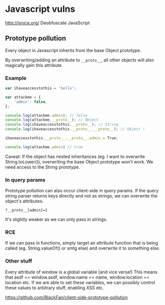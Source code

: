 # Javascript vulns 

http://jsnice.org/ Deobfuscate JavaScript

## Prototype pollution

Every object in Javascript inherits from the base Object prototype. 

By overwriting/adding an attribute to `__proto__`, all other objects will also magically gain this attribute. 

### Example

```js
var ihaveaccesstothis = 'hello';

var attackme = {
	'admin': false,
};

console.log(attackme.admin); // false
console.log(attackme.__proto__); // Object
console.log(ihaveaccesstothis.__proto__); // String
console.log(ihaveaccesstothis.__proto__.__proto__); // Object !

ihaveaccesstothis.__proto__.__proto__.admin = True;

console.log(attackme.admin) // true
```

Caveat: If the object has nested inheritances (eg. I want to overwrite String.toLower()), overwriting the base Object prototype won't work. We need access to the String prototype.

### In query params

Prototype pollution can also occur client-side in query params. If the query string parser returns keys directly and not as strings, we can overwrite the object's attributes.

`?__proto__[admin]=1`

It's slightly weaker as we can only pass in strings.

### RCE

If we can pass in functions, simply target an attribute function that is being called (eg. String.valueOf() or smtg else) and overwrite it to something else.

### Other stuff

Every attribute of window is a global variable (and vice versa!) This means that asdf == window.asdf, window.name == name, window.location == location etc. If we are able to set these variables, we can possibly control these values to arbitrary stuff, enabling XSS etc.

<https://github.com/BlackFan/client-side-prototype-pollution>
